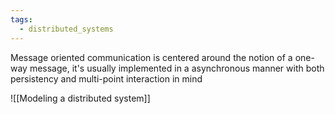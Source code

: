 ```yaml
---
tags:
  - distributed_systems
---
```

Message oriented communication is centered around the notion of a one-way message, it's usually implemented in a asynchronous manner with both persistency and multi-point interaction in mind

![[Modeling a distributed system]]